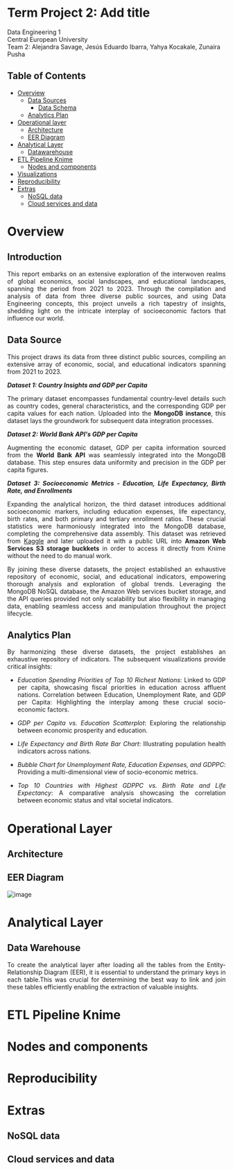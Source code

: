 # Term Project 2: Add title
Data Engineering 1  
Central European University  
Team 2: Alejandra Savage, Jesús Eduardo Ibarra, Yahya Kocakale, Zunaira Pusha

## Table of Contents
- [Overview](#overview)
  - [Data Sources](#data-source)
    - [Data Schema](#data-schema)
  - [Analytics Plan](#analytics-plan)
- [Operational layer](#operational-layer)
  - [Architecture](#architecture)
  - [EER Diagram](#eer-diagram)
- [Analytical Layer](#analytical-layer)
  - [Datawarehouse](#datawarehouse)
- [ETL Pipeline Knime](#etl-pipeline)
  - [Nodes and components](#events-and-stored-procedures)
- [Visualizations](#datamarts)
- [Reproducibility](#reproducibility)
- [Extras](#extras)
  - [NoSQL data](#triggers-2)
  - [Cloud services and data](#testing)

# Overview
## Introduction
<div style="text-align: justify;"> This report embarks on an extensive exploration of the interwoven realms of global economics, social landscapes, and educational landscapes, spanning the period from 2021 to 2023. Through the compilation and analysis of data from three diverse public sources, and using Data Engineering concepts, this project unveils a rich tapestry of insights, shedding light on the intricate interplay of socioeconomic factors that influence our world.

## Data Source 
<div style="text-align: justify;"> This project draws its data from three distinct public sources, compiling an extensive array of economic, social, and educational indicators spanning from 2021 to 2023.

**_Dataset 1: Country Insights and GDP per Capita_**


The primary dataset encompasses fundamental country-level details such as country codes, general characteristics, and the corresponding GDP per capita values for each nation. Uploaded into the **MongoDB instance**, this dataset lays the groundwork for subsequent data integration processes.

**_Dataset 2: World Bank API's GDP per Capita_**


Augmenting the economic dataset, GDP per capita information sourced from the **World Bank API** was seamlessly integrated into the MongoDB database. This step ensures data uniformity and precision in the GDP per capita figures.

**_Dataset 3: Socioeconomic Metrics - Education, Life Expectancy, Birth Rate, and Enrollments_**


Expanding the analytical horizon, the third dataset introduces additional socioeconomic markers, including education expenses, life expectancy, birth rates, and both primary and tertiary enrollment ratios. These crucial statistics were harmoniously integrated into the MongoDB database, completing the comprehensive data assembly. This dataset was retrieved from [Kaggle](https://www.kaggle.com/datasets/nelgiriyewithana/countries-of-the-world-2023) and later uploaded it with a public URL into **Amazon Web Services S3 storage buckkets** in order to access it directly from Knime without the need to do manual work.



By joining these diverse datasets, the project established an exhaustive repository of economic, social, and educational indicators, empowering thorough analysis and exploration of global trends. Leveraging the MongoDB NoSQL database, the Amazon Web services bucket storage, and the API queries provided not only scalability but also flexibility in managing data, enabling seamless access and manipulation throughout the project lifecycle.

## Analytics Plan
<div style="text-align: justify;">
By harmonizing these diverse datasets, the project establishes an exhaustive repository of indicators. The subsequent visualizations provide critical insights:

* _Education Spending Priorities of Top 10 Richest Nations_: Linked to GDP per capita, showcasing fiscal priorities in education across affluent nations.
Correlation between Education, Unemployment Rate, and GDP per Capita: Highlighting the interplay among these crucial socio-economic factors.

* _GDP per Capita vs. Education Scatterplot_: Exploring the relationship between economic prosperity and education.

* _Life Expectancy and Birth Rate Bar Chart_: Illustrating population health indicators across nations.

* _Bubble Chart for Unemployment Rate, Education Expenses, and GDPPC_: Providing a multi-dimensional view of socio-economic metrics.

* _Top 10 Countries with Highest GDPPC vs. Birth Rate and Life Expectancy_: A comparative analysis showcasing the correlation between economic status and vital societal indicators.

# Operational Layer
## Architecture


  ## EER Diagram        

<p align="justify">

![image](https://github.com/Alejandra-savagebriz/TermProject2/assets/88064979/89bac56c-bfca-42e3-be6c-b95dd2d8ab73)



               
# Analytical Layer
## Data Warehouse
To create the analytical layer after loading all the tables from the Entity-Relationship Diagram (EER), it is essential to understand the primary keys in each table.This was crucial for determining the best way to link and join these tables efficiently enabling the extraction of valuable insights.


# ETL Pipeline Knime



# Nodes and components


# Reproducibility

# Extras
## NoSQL data

## Cloud services and data

